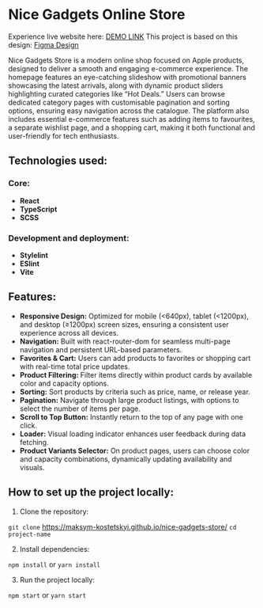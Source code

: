 # Nice Gadgets Online Store

Experience live website here: [DEMO LINK](https://maksym-kostetskyi.github.io/nice-gadgets-store/)
This project is based on this design: [Figma Design](https://www.figma.com/design/xMK2Dy0mfBbJJSNctmOuLW/Phone-catalog--V2--Rounded-Style-1?node-id=0-1&p=f&t=yoqiV9feph2PkNjN-0/)

Nice Gadgets Store is a modern online shop focused on Apple products, designed to deliver a smooth and engaging e-commerce experience. The homepage features an eye-catching slideshow with promotional banners showcasing the latest arrivals, along with dynamic product sliders highlighting curated categories like “Hot Deals.” Users can browse dedicated category pages with customisable pagination and sorting options, ensuring easy navigation across the catalogue. The platform also includes essential e-commerce features such as adding items to favourites, a separate wishlist page, and a shopping cart, making it both functional and user-friendly for tech enthusiasts.

## Technologies used:

### Core:

* **React**
* **TypeScript**
* **SCSS**

### Development and deployment:

* **Stylelint**
* **ESlint**
* **Vite**

## Features:

* **Responsive Design:** Optimized for mobile (<640px), tablet (<1200px), and desktop (≥1200px) screen sizes, ensuring a consistent user experience across all devices.
* **Navigation:** Built with react-router-dom for seamless multi-page navigation and persistent URL-based parameters.
* **Favorites & Cart:** Users can add products to favorites or shopping cart with real-time total price updates.
* **Product Filtering:** Filter items directly within product cards by available color and capacity options.
* **Sorting:** Sort products by criteria such as price, name, or release year.
* **Pagination:** Navigate through large product listings, with options to select the number of items per page.
* **Scroll to Top Button:** Instantly return to the top of any page with one click.
* **Loader:** Visual loading indicator enhances user feedback during data fetching.
* **Product Variants Selector:** On product pages, users can choose color and capacity combinations, dynamically updating availability and visuals.

## How to set up the project locally:

1. Clone the repository:

`git clone` https://maksym-kostetskyi.github.io/nice-gadgets-store/ `cd project-name`

2. Install dependencies:

`npm install`
or
`yarn install`

3. Run the project locally:

`npm start`
or
`yarn start`

